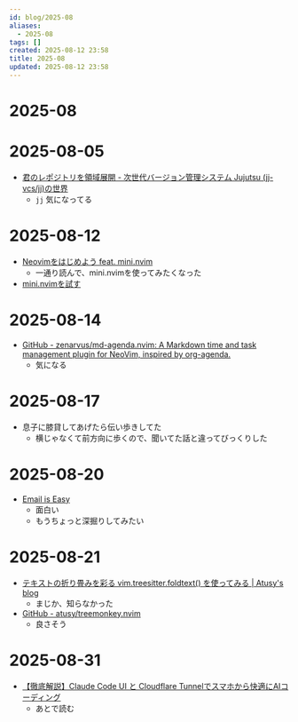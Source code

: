 ```yaml
---
id: blog/2025-08
aliases:
  - 2025-08
tags: []
created: 2025-08-12 23:58
title: 2025-08
updated: 2025-08-12 23:58
---
```


# 2025-08

# 2025-08-05

- [君のレポジトリを領域展開 - 次世代バージョン管理システム Jujutsu (jj-vcs/jj)の世界](https://zenn.dev/zetamatta/books/c1e309aea68960)
    - `jj` 気になってる

# 2025-08-12

- [Neovimをはじめよう feat. mini.nvim](https://zenn.dev/kawarimidoll/books/6064bf6f193b51)
    - 一通り読んで、mini.nvimを使ってみたくなった
- [mini.nvimを試す](https://tkancf.com/blog/c8e9t3s)

# 2025-08-14

- [GitHub - zenarvus/md-agenda.nvim: A Markdown time and task management plugin for NeoVim, inspired by org-agenda.](https://github.com/zenarvus/md-agenda.nvim)
    - 気になる

# 2025-08-17

- 息子に膝貸してあげたら伝い歩きしてた
	- 横じゃなくて前方向に歩くので、聞いてた話と違ってびっくりした

# 2025-08-20
- [Email is Easy](https://e-mail.wtf/)
	- 面白い
	- もうちょっと深掘りしてみたい

# 2025-08-21
- [テキストの折り畳みを彩る vim.treesitter.foldtext() を使ってみる | Atusy's blog](https://blog.atusy.net/2023/10/26/treesitter-foldtext/)
	- まじか、知らなかった
- [GitHub - atusy/treemonkey.nvim](https://github.com/atusy/treemonkey.nvim)
	- 良さそう

# 2025-08-31

- [【徹底解説】Claude Code UI と Cloudflare Tunnelでスマホから快適にAIコーディング](https://zenn.dev/nogu66/articles/claudecodeui)
	- あとで読む

